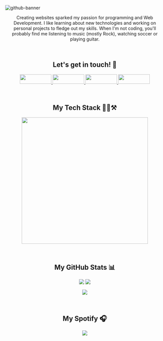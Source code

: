 ![github-banner](https://github.com/CDDR1/CDDR1/assets/62437724/5638cabc-63dd-4dac-9a13-a08d8c8f7fc5)
<!--
<p align="center">
 <img src="https://badges.pufler.dev/visits/CDDR1/CDDR1"/> 
 <img src="https://badges.pufler.dev/repos/CDDR1"/>
 <img src="https://badges.pufler.dev/commits/monthly/CDDR1" />
</p>
-->
<p align="center">
  Creating websites sparked my passion for programming and Web Development. I like learning about new technologies and working on personal projects to fledge out my skills. When I'm not coding, you'll probably find me listening to music (mostly Rock), watching soccer or playing guitar.    
</p>

<br>

<!-- || CONTACT SECTION || -->
<h2 align="center">Let's get in touch! 🤝</h2>

<p align="center">
  <a href="https://carlosduque.netlify.app/">
    <img src="https://img.shields.io/badge/website-000000?style=for-the-badge&logo=About.me&logoColor=white" width="100" height="30">
  </a>
  <a href="https://www.linkedin.com/in/carlosduq/">
    <img src="https://img.shields.io/badge/LinkedIn-0077B5?style=for-the-badge&logo=linkedin&logoColor=white" width="100" height="30">
  </a>
  <a href="https://devpost.com/CDDR1?ref_content=user-portfolio&ref_feature=portfolio&ref_medium=global-nav">
    <img src="https://img.shields.io/badge/Devpost-003E54?style=for-the-badge&logo=Devpost&logoColor=white" width="100" height="30">
  </a>
  <a href="mailto:carlos.d.duque.r@gmail.com">
    <img src="https://img.shields.io/badge/Gmail-D14836?style=for-the-badge&logo=gmail&logoColor=white" width="100" height="30">
  </a>
</p>  

<br>

<!-- || TECH STACK SECTION || -->
<h2 align="center">My Tech Stack 👨‍💻⚒️</h2>

<p align="center">
  <img src="https://skillicons.dev/icons?i=mongodb,express,react,ts,nodejs" width="400">
</p>  

<br>

<!-- || GITHUB STATS SECTION || -->
<h2 align="center">My GitHub Stats 📊</h2>

<p align="center">
  <img src="https://github-readme-stats.vercel.app/api?username=CDDR1&show_icons=true&theme=tokyonight">
  <img src="https://github-readme-stats.vercel.app/api/top-langs/?username=CDDR1&layout=compact&theme=tokyonight">
</p>

<p align="center">
 <img  src="http://github-readme-streak-stats.herokuapp.com?user=CDDR1&theme=tokyonight" />
</p>

<br>

<!-- || SPOTIFY SECTION || -->
<h2 align="center">My Spotify 🎧</h2>

<p align="center">
  <a href="https://open.spotify.com/user/	jarc5zfk55zb0vxv8k31jbvfx">
    <img  src="https://spotify-recently-played-readme.vercel.app/api?user=jarc5zfk55zb0vxv8k31jbvfx&count=3&width=600" />
  </a>
</p> 

